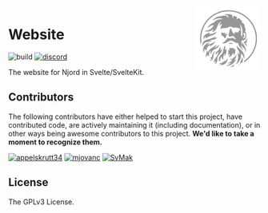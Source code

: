 <img align="right" width="128" height="128" alt="njord" src="https://github.com/njord-rs/resources/raw/master/logo.png">

# Website

![build](https://img.shields.io/github/actions/workflow/status/njord-rs/website/ci.yml?branch=main)
[![discord](https://img.shields.io/discord/1181504958802186240.svg?style=flat&color=lightgray&logo=discord)](https://discord.gg/2uppTzjUHE)

The website for Njord in Svelte/SvelteKit.

## Contributors

The following contributors have either helped to start this project, have contributed
code, are actively maintaining it (including documentation), or in other ways
being awesome contributors to this project. **We'd like to take a moment to recognize them.**

[<img src="https://github.com/appelskrutt34.png?size=72" alt="appelskrutt34" width="72">](https://github.com/appelskrutt34)
[<img src="https://github.com/mjovanc.png?size=72" alt="mjovanc" width="72">](https://github.com/mjovanc)
[<img src="https://github.com/SvMak.png?size=72" alt="SvMak" width="72">](https://github.com/SvMak) 

## License

The GPLv3 License.
